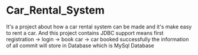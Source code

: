 # Car_Rental_System
It's a project about how a car rental system can be made and it's make easy to rent a car.
And this project contains JDBC support means first registration -> login -> book car -> car booked successfully the information of 
all commit will store in Database which is MySql Database

